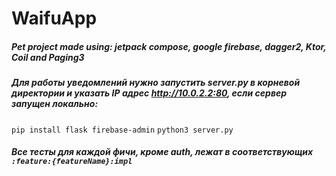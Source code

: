 # WaifuApp

##### Pet project made using: jetpack compose, google firebase, dagger2, Ktor, Coil and Paging3

##### Для работы уведомлений нужно запустить server.py в корневой директории и указать IP адрес http://10.0.2.2:80, если сервер запущен локально:
`pip install flask firebase-admin`
`python3 server.py`


##### Все тесты для каждой фичи, кроме auth, лежат в соответствующих `:feature:{featureName}:impl`
